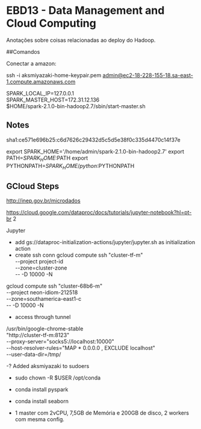 # EBD13 - Data Management and Cloud Computing

Anotações sobre coisas relacionadas ao deploy do Hadoop.

##Comandos

Conectar a amazon:

ssh -i aksmiyazaki-home-keypair.pem admin@ec2-18-228-155-18.sa-east-1.compute.amazonaws.com

SPARK_LOCAL_IP=127.0.0.1 \
SPARK_MASTER_HOST=172.31.12.136 \
$HOME/spark-2.1.0-bin-hadoop2.7/sbin/start-master.sh


## Notes

sha1:ce571e696b25:c6d7626c29432d5c5d5e38f0c335d4470c14f37e

export SPARK_HOME='/home/admin/spark-2.1.0-bin-hadoop2.7'
export PATH=$SPARK_HOME:$PATH
export PYTHONPATH=$SPARK_HOME/python:$PYTHONPATH

## GCloud Steps
http://inep.gov.br/microdados

https://cloud.google.com/dataproc/docs/tutorials/jupyter-notebook?hl=pt-br
2

Jupyter
- add gs://dataproc-initialization-actions/jupyter/jupyter.sh as initialization action
- create ssh conn
    gcloud compute ssh "cluster-tf-m" \
  --project project-id \
  --zone=cluster-zone \
  -- -D 10000 -N

gcloud compute ssh "cluster-68b6-m" \
  --project neon-idiom-212518 \
  --zone=southamerica-east1-c \
  -- -D 10000 -N

- access through tunnel

/usr/bin/google-chrome-stable \
    "http://cluster-tf-m:8123" \
    --proxy-server="socks5://localhost:10000" \
    --host-resolver-rules="MAP * 0.0.0.0 , EXCLUDE localhost" \
    --user-data-dir=/tmp/


-? Added aksmiyazaki to sudoers
- sudo chown -R $USER /opt/conda
- conda install pyspark
- conda install seaborn


- 1 master com 2vCPU, 7,5GB de Memória e 200GB de disco, 2 workers com mesma config.


